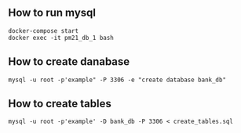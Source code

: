 ## How to run mysql

```
docker-compose start
docker exec -it pm21_db_1 bash
```

## How to create danabase

```
mysql -u root -p'example" -P 3306 -e "create database bank_db"
```

## How to create tables

```
mysql -u root -p'example' -D bank_db -P 3306 < create_tables.sql
```

